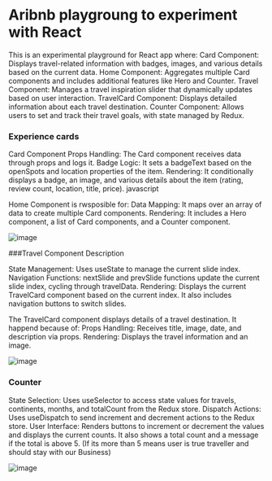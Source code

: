 # Aribnb playgroung to experiment with React

This is an experimental playground for React app where:
Card Component: Displays travel-related information with badges, images, and various details based on the current data.
Home Component: Aggregates multiple Card components and includes additional features like Hero and Counter.
Travel Component: Manages a travel inspiration slider that dynamically updates based on user interaction.
TravelCard Component: Displays detailed information about each travel destination.
Counter Component: Allows users to set and track their travel goals, with state managed by Redux.

### Experience cards
Card Component
Props Handling: The Card component receives data through props and logs it.
Badge Logic: It sets a badgeText based on the openSpots and location properties of the item.
Rendering: It conditionally displays a badge, an image, and various details about the item (rating, review count, location, title, price).
javascript

Home Component is rwsposible for:
Data Mapping: It maps over an array of data to create multiple Card components.
Rendering: It includes a Hero component, a list of Card components, and a Counter component.

![image](https://github.com/kamila-wilczynska/Airbnb/assets/107350829/3c68bd42-4e86-4680-bd41-f75afdb2397b)


###Travel Component Description

State Management: Uses useState to manage the current slide index.
Navigation Functions: nextSlide and prevSlide functions update the current slide index, cycling through travelData.
Rendering: Displays the current TravelCard component based on the current index. It also includes navigation buttons to switch slides.

The TravelCard component displays details of a travel destination.
It happend because of:
Props Handling: Receives title, image, date, and description via props.
Rendering: Displays the travel information and an image.

![image](https://github.com/kamila-wilczynska/Airbnb/assets/107350829/bcf4989e-6de2-493b-a632-1492a3179813)

### Counter

State Selection: Uses useSelector to access state values for travels, continents, months, and totalCount from the Redux store.
Dispatch Actions: Uses useDispatch to send increment and decrement actions to the Redux store.
User Interface: Renders buttons to increment or decrement the values and displays the current counts. It also shows a total count and a message if the total is above 5. (If its more than 5 means user is true traveller and should stay with our Business)

![image](https://github.com/kamila-wilczynska/Airbnb/assets/107350829/39d1b366-cc7d-4887-9592-4c27dc69a851)

